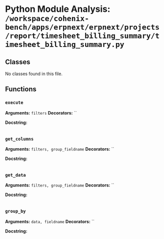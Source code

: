 # Python Module Analysis: `/workspace/cohenix-bench/apps/erpnext/erpnext/projects/report/timesheet_billing_summary/timesheet_billing_summary.py`

## Classes

No classes found in this file.


## Functions

### `execute`
**Arguments:** `filters`
**Decorators:** ``

**Docstring:**
```

```
### `get_columns`
**Arguments:** `filters, group_fieldname`
**Decorators:** ``

**Docstring:**
```

```
### `get_data`
**Arguments:** `filters, group_fieldname`
**Decorators:** ``

**Docstring:**
```

```
### `group_by`
**Arguments:** `data, fieldname`
**Decorators:** ``

**Docstring:**
```

```


